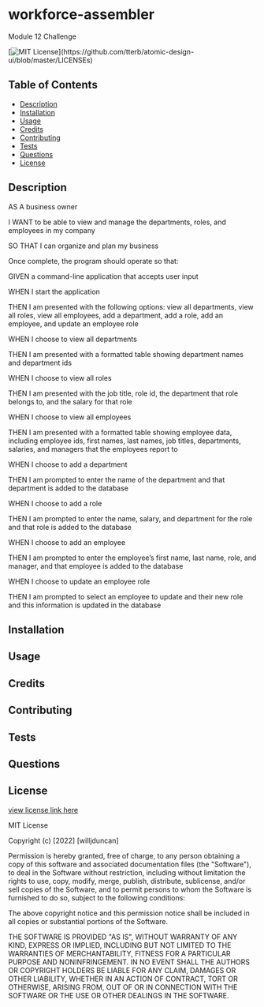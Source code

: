 # workforce-assembler
Module 12 Challenge

[![MIT License](https://img.shields.io/apm/l/atomic-design-ui.svg?)](https://github.com/tterb/atomic-design-ui/blob/master/LICENSEs)

        

## Table of Contents
- [Description](#description)
- [Installation](#installation)
- [Usage](#usage)
- [Credits](#credits)
- [Contributing](#contributing)
- [Tests](#tests)
- [Questions](#questions)
- [License](#license)  
        



## Description

AS A business owner

I WANT to be able to view and manage the departments, roles, and employees in my company

SO THAT I can organize and plan my business

<!-- Note Taker is a program that allows a user to write, keep, and delete notes. The challenge is meant to test my ability to create the backend of a website and combine it with the frontend. It will prove my full-stack coding chops while giving me a chance to better my skills at Node and Express.js and become more familiar with Insomnia for testing.  -->

Once complete, the program should operate so that:

GIVEN a command-line application that accepts user input

WHEN I start the application

THEN I am presented with the following options: view all departments, view all roles, view all employees, add a department, add a role, add an employee, and update an employee role

WHEN I choose to view all departments

THEN I am presented with a formatted table showing department names and department ids

WHEN I choose to view all roles

THEN I am presented with the job title, role id, the department that role belongs to, and the salary for that role

WHEN I choose to view all employees

THEN I am presented with a formatted table showing employee data, including employee ids, first names, last names, job titles, departments, salaries, and managers that the employees report to

WHEN I choose to add a department

THEN I am prompted to enter the name of the department and that department is added to the database

WHEN I choose to add a role

THEN I am prompted to enter the name, salary, and department for the role and that role is added to the database

WHEN I choose to add an employee

THEN I am prompted to enter the employee’s first name, last name, role, and manager, and that employee is added to the database

WHEN I choose to update an employee role

THEN I am prompted to select an employee to update and their new role and this information is updated in the database

<!--  Try to add some additional functionality to your application, such as the ability to do the following:

Update employee managers.

View employees by manager.

View employees by department.

Delete departments, roles, and employees.

View the total utilized budget of a department—in other words, the combined salaries of all employees in that department.





The final product should allow a user to type notes and for the program to save them and keep them accessible and deletable. 

After downloading the starter code, getting npm, organizing files, and adding scaffolding, remembering to include the necessary middleware, I could begin to code, beginning with the server. Once everything was prepared, I focused on routing the two html pages, index and notes. I then focused on displaying notes through the api/notes route. The POST was accomplished thanks to studying Activity 5 of the In-Class activities of Module 11, specifically how to read the data file and then append a new item to the data file without deleting what was there. I added unique ids using the UUID package through npm. 

Once all the Acceptance Criteria were fulfilled, I added the DELETE ability. While it was a little challenging, I found it similar to the POST solution, in that you have to first read the data file and then make a new array of its objects somehow. This time, I used the filter ability to search for the id.   -->



## Installation

<!-- Links to the repository and deployed website can be found at [Questions](#questions).

While this project's repository is available on Github, the deployed site is found on herouku. If you download or clone the code, make sure to install npm. -->



## Usage

<!-- Once the project is cloned and the dependencies downloaded, type "npm start" to run the program. Go to localhost:3001/ or my deployed heroku site at [https://willjduncan-note-taker.herokuapp.com/](https://willjduncan-note-taker.herokuapp.com/)

Screenshots of the mockup and actual site are shown below

![screenshot of Mockup](/public/assets//images/mockup.png)
![screenshot of Active Site](/public/assets//images/screenshot-active.png)


Screenshots of the server.js file and the noteRoutes.js file are below: 

![screenshot of Server](/public/assets/images/screenshot-server.png)
![screenshot of noteRoutes](/public/assets//images/screenshot-noteRoutes.png)

A screenshot of Insomnia at work is also included, showing that the API fetch of note data works

![screenshot of page-template](/public/assets//images/screenshot-insomnia.png) -->


## Credits

<!-- The coding boot camp Professional README Guide found at https://coding-boot-camp.github.io/full-stack/github/professional-readme-guide was used as a template for this README. The license was picked from [https://choosealicense.com/](https://choosealicense.com/).The WHEN/THEN section of this README was based off the project assignment Acceptance Criteria. No TAs or classmates were used in the making of this challenge. Most influence was taken particularly from Zookeepr of Module 11 and Activity 5 of the In-Class Assignments for Module 11. Stack Overflow, MDN Web Docs, W3, and Google were critical to my success. Node.js, Insomnia, Express.js, npm, and npm's UUID package were also used. -->



## Contributing

<!-- Other items to be added can be more data such as documents made for listmaking, or adding more properties to the current database such as time of creation or due date. Editable notes, or drag and drop functionality would give users more interaction with the page. Just make sure to keep things organized and in their respective folders.  -->


## Tests

<!-- No Jest tests written were made for this challenge, but Insomnia is a critical tool in letting us test the program's GET, POST, and DELETE methods. If you want to run tests, download Insomnia or some similar program, activate the program in Terminal using "npm start", and then use the Localhost URL to try the different methods.  -->



## Questions

<!-- My Github username is willjduncan.


My Github Profile can be found below:

[https://github.com/willjduncan](https://github.com/willjduncan)


The repository to this project is below:

[https://github.com/willjduncan/note-taker.git](https://github.com/willjduncan/note-taker.git)


The Heroku-deployed site is below:

[https://willjduncan-note-taker.herokuapp.com/](https://willjduncan-note-taker.herokuapp.com/)


For any additional questions, I can be reached at willdunc12@gmail.com. -->



## License

[view license link here](https://choosealicense.com/licenses/mit/)

        
MIT License

Copyright (c) [2022] [willjduncan]

Permission is hereby granted, free of charge, to any person obtaining a copy
of this software and associated documentation files (the "Software"), to deal
in the Software without restriction, including without limitation the rights
to use, copy, modify, merge, publish, distribute, sublicense, and/or sell
copies of the Software, and to permit persons to whom the Software is
furnished to do so, subject to the following conditions:

The above copyright notice and this permission notice shall be included in all
copies or substantial portions of the Software.

THE SOFTWARE IS PROVIDED "AS IS", WITHOUT WARRANTY OF ANY KIND, EXPRESS OR
IMPLIED, INCLUDING BUT NOT LIMITED TO THE WARRANTIES OF MERCHANTABILITY,
FITNESS FOR A PARTICULAR PURPOSE AND NONINFRINGEMENT. IN NO EVENT SHALL THE
AUTHORS OR COPYRIGHT HOLDERS BE LIABLE FOR ANY CLAIM, DAMAGES OR OTHER
LIABILITY, WHETHER IN AN ACTION OF CONTRACT, TORT OR OTHERWISE, ARISING FROM,
OUT OF OR IN CONNECTION WITH THE SOFTWARE OR THE USE OR OTHER DEALINGS IN THE
SOFTWARE.

